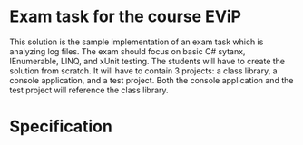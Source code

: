 # Exam task for the course EViP

This solution is the sample implementation of an exam task which is analyzing log files.
The exam should focus on basic C# sytanx, IEnumerable, LINQ, and xUnit testing.
The students will have to create the solution from scratch. It will have to contain 3 projects: a class library, a console application, and a test project. Both the console application and the test project will reference the class library.

# Specification

